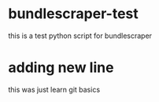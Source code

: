 # bundlescraper-test
this is a test python script for bundlescraper
# adding new line
this was just learn git basics
